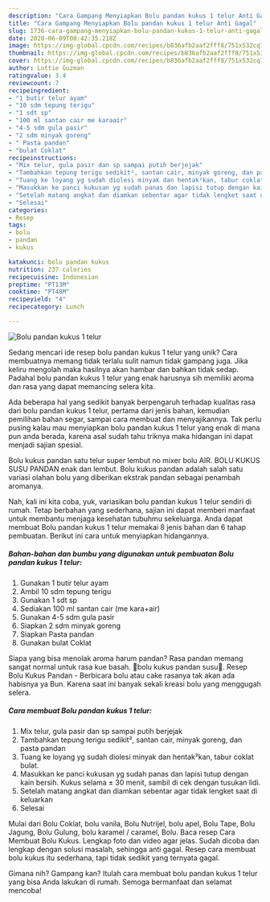 ```yaml
---
description: "Cara Gampang Menyiapkan Bolu pandan kukus 1 telur Anti Gagal"
title: "Cara Gampang Menyiapkan Bolu pandan kukus 1 telur Anti Gagal"
slug: 1736-cara-gampang-menyiapkan-bolu-pandan-kukus-1-telur-anti-gagal
date: 2020-06-09T00:42:35.218Z
image: https://img-global.cpcdn.com/recipes/b836afb2aaf2fff8/751x532cq70/bolu-pandan-kukus-1-telur-foto-resep-utama.jpg
thumbnail: https://img-global.cpcdn.com/recipes/b836afb2aaf2fff8/751x532cq70/bolu-pandan-kukus-1-telur-foto-resep-utama.jpg
cover: https://img-global.cpcdn.com/recipes/b836afb2aaf2fff8/751x532cq70/bolu-pandan-kukus-1-telur-foto-resep-utama.jpg
author: Lottie Guzman
ratingvalue: 3.4
reviewcount: 7
recipeingredient:
- "1 butir telur ayam"
- "10 sdm tepung terigu"
- "1 sdt sp"
- "100 ml santan cair me karaair"
- "4-5 sdm gula pasir"
- "2 sdm minyak goreng"
- " Pasta pandan"
- "bulat Coklat"
recipeinstructions:
- "Mix telur, gula pasir dan sp sampai putih berjejak"
- "Tambahkan tepung terigu sedikit², santan cair, minyak goreng, dan pasta pandan"
- "Tuang ke loyang yg sudah diolesi minyak dan hentak²kan, tabur coklat bulat."
- "Masukkan ke panci kukusan yg sudah panas dan lapisi tutup dengan kain bersih. Kukus selama ± 30 menit, sambil di cek dengan tusukan lidi."
- "Setelah matang angkat dan diamkan sebentar agar tidak lengket saat di keluarkan"
- "Selesai"
categories:
- Resep
tags:
- bolu
- pandan
- kukus

katakunci: bolu pandan kukus 
nutrition: 237 calories
recipecuisine: Indonesian
preptime: "PT13M"
cooktime: "PT48M"
recipeyield: "4"
recipecategory: Lunch

---
```



![Bolu pandan kukus 1 telur](https://img-global.cpcdn.com/recipes/b836afb2aaf2fff8/751x532cq70/bolu-pandan-kukus-1-telur-foto-resep-utama.jpg)

Sedang mencari ide resep bolu pandan kukus 1 telur yang unik? Cara membuatnya memang tidak terlalu sulit namun tidak gampang juga. Jika keliru mengolah maka hasilnya akan hambar dan bahkan tidak sedap. Padahal bolu pandan kukus 1 telur yang enak harusnya sih memiliki aroma dan rasa yang dapat memancing selera kita.

Ada beberapa hal yang sedikit banyak berpengaruh terhadap kualitas rasa dari bolu pandan kukus 1 telur, pertama dari jenis bahan, kemudian pemilihan bahan segar, sampai cara membuat dan menyajikannya. Tak perlu pusing kalau mau menyiapkan bolu pandan kukus 1 telur yang enak di mana pun anda berada, karena asal sudah tahu triknya maka hidangan ini dapat menjadi sajian spesial.

Bolu kukus pandan satu telur super lembut no mixer bolu AIR. BOLU KUKUS SUSU PANDAN enak dan lembut. Bolu kukus pandan adalah salah satu variasi olahan bolu yang diberikan ekstrak pandan sebagai penambah aromanya.


Nah, kali ini kita coba, yuk, variasikan bolu pandan kukus 1 telur sendiri di rumah. Tetap berbahan yang sederhana, sajian ini dapat memberi manfaat untuk membantu menjaga kesehatan tubuhmu sekeluarga. Anda dapat membuat Bolu pandan kukus 1 telur memakai 8 jenis bahan dan 6 tahap pembuatan. Berikut ini cara untuk menyiapkan hidangannya.

<!--inarticleads1-->

##### Bahan-bahan dan bumbu yang digunakan untuk pembuatan Bolu pandan kukus 1 telur:

1. Gunakan 1 butir telur ayam
1. Ambil 10 sdm tepung terigu
1. Gunakan 1 sdt sp
1. Sediakan 100 ml santan cair (me kara+air)
1. Gunakan 4-5 sdm gula pasir
1. Siapkan 2 sdm minyak goreng
1. Siapkan  Pasta pandan
1. Gunakan bulat Coklat


Siapa yang bisa menolak aroma harum pandan? Rasa pandan memang sangat normal untuk rasa kue basah. 🍰bolu kukus pandan susu🍰. Resep Bolu Kukus Pandan - Berbicara bolu atau cake rasanya tak akan ada habisnya ya Bun. Karena saat ini banyak sekali kreasi bolu yang menggugah selera. 

<!--inarticleads2-->

##### Cara membuat Bolu pandan kukus 1 telur:

1. Mix telur, gula pasir dan sp sampai putih berjejak
1. Tambahkan tepung terigu sedikit², santan cair, minyak goreng, dan pasta pandan
1. Tuang ke loyang yg sudah diolesi minyak dan hentak²kan, tabur coklat bulat.
1. Masukkan ke panci kukusan yg sudah panas dan lapisi tutup dengan kain bersih. Kukus selama ± 30 menit, sambil di cek dengan tusukan lidi.
1. Setelah matang angkat dan diamkan sebentar agar tidak lengket saat di keluarkan
1. Selesai


Mulai dari Bolu Coklat, bolu vanila, Bolu Nutrijel, bolu apel, Bolu Tape, Bolu Jagung, Bolu Gulung, bolu karamel / caramel, Bolu. Baca resep Cara Membuat Bolu Kukus. Lengkap foto dan video agar jelas. Sudah dicoba dan lengkap dengan solusi masalah, sehingga anti gagal. Resep cara membuat bolu kukus itu sederhana, tapi tidak sedikit yang ternyata gagal. 

Gimana nih? Gampang kan? Itulah cara membuat bolu pandan kukus 1 telur yang bisa Anda lakukan di rumah. Semoga bermanfaat dan selamat mencoba!
